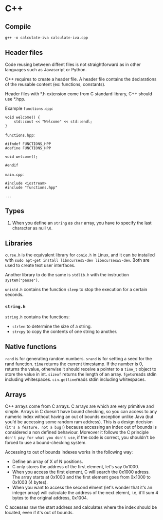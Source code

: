 # C++

## Compile
`g++ -o calculate-iva calculate-iva.cpp`

## Header files
Code reusing between diffent files is not straightforward as in other languages such as Javascript or Python.

C++ requires to create a header file. A header file contains the declarations of the reusable content (ex: functions, constants).

Header files with *.h extension come from C standard library, C++ should use *.hpp.

Example `functions.cpp`:
```
void welcome() {
    std::cout << "Welcome" << std::endl;
}
```

`functions.hpp`:
```
#ifndef FUNCTIONS_HPP
#define FUNCTIONS_HPP

void welcome();

#endif
```

`main.cpp`:
```
#include <iostream>
#include "functions.hpp"

...
```

## Types
1. When you define an `string` as `char` array, you have to specify the last character as null `\0`. 

## Libraries

`curse.h` is the equivalent library for `conio.h` in Linux, and it can be installed with `sudo apt-get install libncurses5-dev libncursesw5-dev`. Both are used to create text user interfaces.

Another library to do the same is `stdlib.h` with the instruction `system("pause")`.

`unistd.h` contains the function `sleep` to stop the execution for a certain seconds.

### `string.h`
`string.h` contains the functions:
- `strlen` to determine the size of a string.
- `strcpy` to copy the contents of one string to another.

## Native functions

`rand` is for generating random numbers.
`srand` is for setting a seed for the rand function.
`time` returns the current timestamp. If the number is 0, returns the value, otherwise it should receive a pointer to a `time_t` object to store the value in int.
`sizeof` returns the length of an array.
`fgets`reads stdin including whitespaces. 
`cin.getline`reads stdin including whitespaces. 

## Arrays
C++ arrays come from C arrays. C arrays are which are very primitive and simple. Arrays in C doesn't have bound checking, so you can access to any numeric index without having an out of bounds exception unlike Java (but you'd be accessing some random ram address). This is a design decision (`it's a feature, not a bug!`) because accessing an index out of bounds is considered a non defined behaviour. Moreover it follows the C principle `don't pay for what you don't use`, if the code is correct, you shouldn't be forced to use a bound-checking system.

Accessing to out of bounds indexes works in the following way:
- Define an array of X of N positions.
- C only stores the address of the first element, let's say 0x1000.
- When you access the first element, C will search the 0x1000 adress. The array starts at 0x1000 and the first element goes from 0x1000 to 0x1003 (4 bytes).
- When you want to access the second elment (let's wonder that it's an integer array) will calculate the address of the next elemnt, i.e, it'll sum 4 bytes to the original address, 0x1004.

C accesses raw the start address and calculates where the index should be located, even if it's out of bounds.